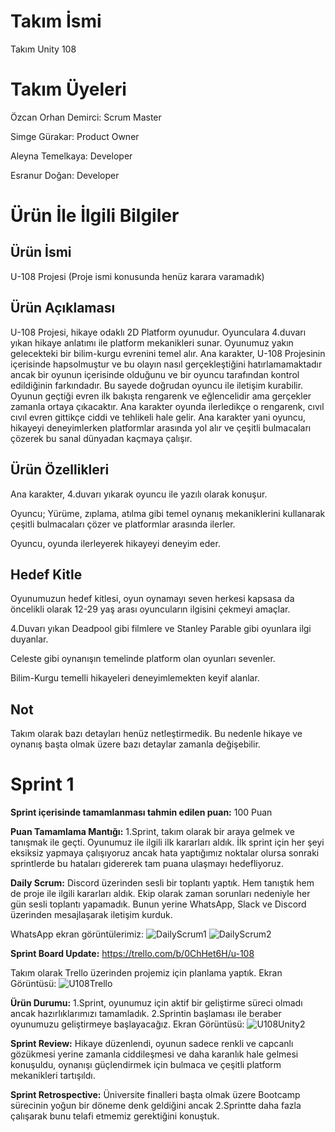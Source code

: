 # Takım İsmi
Takım Unity 108
# Takım Üyeleri
Özcan Orhan Demirci: Scrum Master

Simge Gürakar: Product Owner

Aleyna Temelkaya: Developer

Esranur Doğan: Developer

# Ürün İle İlgili Bilgiler
## Ürün İsmi
U-108 Projesi (Proje ismi konusunda henüz karara varamadık)
## Ürün Açıklaması
U-108 Projesi, hikaye odaklı 2D Platform oyunudur. Oyunculara 4.duvarı yıkan hikaye anlatımı ile platform mekanikleri sunar. Oyunumuz yakın gelecekteki bir bilim-kurgu evrenini temel alır. Ana karakter, U-108 Projesinin içerisinde hapsolmuştur ve bu olayın nasıl gerçekleştiğini hatırlamamaktadır ancak  bir oyunun içerisinde olduğunu ve bir oyuncu tarafından kontrol edildiğinin farkındadır. Bu sayede doğrudan oyuncu ile iletişim kurabilir. Oyunun geçtiği evren ilk bakışta rengarenk ve eğlencelidir ama gerçekler zamanla ortaya çıkacaktır. Ana karakter oyunda ilerledikçe o rengarenk, cıvıl cıvıl evren gittikçe ciddi ve tehlikeli hale gelir. Ana karakter yani oyuncu, hikayeyi deneyimlerken platformlar arasında yol alır ve çeşitli bulmacaları çözerek bu sanal dünyadan kaçmaya çalışır.
## Ürün Özellikleri
Ana karakter, 4.duvarı yıkarak oyuncu ile yazılı olarak konuşur.

Oyuncu; Yürüme, zıplama, atılma gibi temel oynanış mekaniklerini kullanarak çeşitli bulmacaları çözer ve platformlar arasında ilerler.

Oyuncu, oyunda ilerleyerek hikayeyi deneyim eder.

## Hedef Kitle
Oyunumuzun hedef kitlesi, oyun oynamayı seven herkesi kapsasa da öncelikli olarak 12-29 yaş arası oyuncuların ilgisini çekmeyi amaçlar.

4.Duvarı yıkan Deadpool gibi filmlere ve Stanley Parable gibi oyunlara ilgi duyanlar.

Celeste gibi oynanışın temelinde platform olan oyunları sevenler.

Bilim-Kurgu temelli hikayeleri deneyimlemekten keyif alanlar.

## Not
Takım olarak bazı detayları henüz netleştirmedik. Bu nedenle hikaye ve oynanış başta olmak üzere bazı detaylar zamanla değişebilir.
# Sprint 1
**Sprint içerisinde tamamlanması tahmin edilen puan:** 100 Puan

**Puan Tamamlama Mantığı:** 1.Sprint, takım olarak bir araya gelmek ve tanışmak ile geçti. Oyunumuz ile ilgili ilk kararları aldık. İlk sprint için her şeyi eksiksiz yapmaya çalışıyoruz ancak hata yaptığımız noktalar olursa sonraki sprintlerde bu hataları gidererek tam puana ulaşmayı hedefliyoruz.

**Daily Scrum:** Discord üzerinden sesli bir toplantı yaptık. Hem tanıştık hem de proje ile ilgili kararları aldık. Ekip olarak zaman sorunları nedeniyle her gün sesli toplantı yapamadık. Bunun yerine WhatsApp, Slack ve Discord üzerinden mesajlaşarak iletişim kurduk.

WhatsApp ekran görüntülerimiz:
![DailyScrum1](https://github.com/OzcanOrhanDemirci/U-108/assets/121283180/1d7fad35-18c3-46d8-99a3-322d61b13da8)
![DailyScrum2](https://github.com/OzcanOrhanDemirci/U-108/assets/121283180/c2c501bf-67c8-42bb-b358-02a3c79c4629)

**Sprint Board Update:** https://trello.com/b/0ChHet6H/u-108

Takım olarak Trello üzerinden projemiz için planlama yaptık. Ekran Görüntüsü:
![U108Trello](https://github.com/OzcanOrhanDemirci/U-108/assets/121283180/76db0425-3ee6-4e9b-86c7-e9e8c7b64d3d)

**Ürün Durumu:** 1.Sprint, oyunumuz için aktif bir geliştirme süreci olmadı ancak hazırlıklarımızı tamamladık. 2.Sprintin başlaması ile beraber oyunumuzu geliştirmeye başlayacağız. Ekran Görüntüsü:
![U108Unity2](https://github.com/OzcanOrhanDemirci/U-108/assets/121283180/803796a5-f15d-4bed-8d0c-1b90d8ec1abb)

**Sprint Review:** Hikaye düzenlendi, oyunun sadece renkli ve capcanlı gözükmesi yerine zamanla ciddileşmesi ve daha karanlık hale gelmesi konuşuldu, oynanışı güçlendirmek için bulmaca ve çeşitli platform mekanikleri tartışıldı.

**Sprint Retrospective:** Üniversite finalleri başta olmak üzere Bootcamp sürecinin yoğun bir döneme denk geldiğini ancak 2.Sprintte daha fazla çalışarak bunu telafi etmemiz gerektiğini konuştuk.
